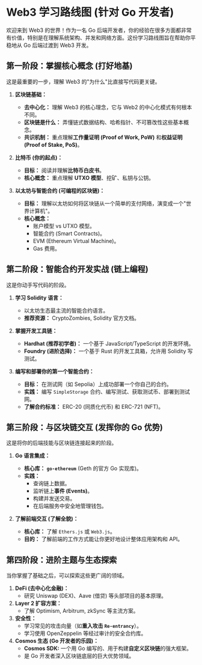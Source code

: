 # Web3 学习路线图 (针对 Go 开发者)

欢迎来到 Web3 的世界！作为一名 Go 后端开发者，你的经验在很多方面都非常有价值，特别是在理解系统架构、并发和网络方面。这份学习路线图旨在帮助你平稳地从 Go 后端过渡到 Web3 开发。

## 第一阶段：掌握核心概念 (打好地基)

这是最重要的一步，理解 Web3 的"为什么"比直接写代码更关键。

1.  **区块链基础：**
    *   **去中心化：** 理解 Web3 的核心理念，它与 Web2 的中心化模式有何根本不同。
    *   **区块链是什么：** 弄懂链式数据结构、哈希指针、不可篡改性这些基本概念。
    *   **共识机制：** 重点理解**工作量证明 (Proof of Work, PoW)** 和**权益证明 (Proof of Stake, PoS)**。

2.  **比特币 (你的起点)：**
    *   **目标：** 阅读并理解**比特币白皮书**。
    *   **核心概念：** 重点理解 **UTXO 模型**、挖矿、私钥与公钥。

3.  **以太坊与智能合约 (可编程的区块链)：**
    *   **目标：** 理解以太坊如何将区块链从一个简单的支付网络，演变成一个"世界计算机"。
    *   **核心概念：**
        *   账户模型 vs UTXO 模型。
        *   智能合约 (Smart Contracts)。
        *   EVM (Ethereum Virtual Machine)。
        *   Gas 费用。

## 第二阶段：智能合约开发实战 (链上编程)

这是你动手写代码的阶段。

1.  **学习 Solidity 语言：**
    *   以太坊生态最主流的智能合约语言。
    *   **推荐资源：** CryptoZombies, Solidity 官方文档。

2.  **掌握开发工具链：**
    *   **Hardhat (推荐初学者)：** 一个基于 JavaScript/TypeScript 的开发环境。
    *   **Foundry (进阶选择)：** 一个基于 Rust 的开发工具箱，允许用 Solidity 写测试。

3.  **编写和部署你的第一个智能合约：**
    *   **目标：** 在测试网（如 Sepolia）上成功部署一个你自己的合约。
    *   **实践：** 编写 `SimpleStorage` 合约、编写测试、获取测试币、部署到测试网。
    *   **了解合约标准：** ERC-20 (同质化代币) 和 ERC-721 (NFT)。

## 第三阶段：与区块链交互 (发挥你的 Go 优势)

这是将你的后端技能与区块链连接起来的阶段。

1.  **Go 语言集成：**
    *   **核心库：** **`go-ethereum`** (Geth 的官方 Go 实现库)。
    *   **实践：**
        *   查询链上数据。
        *   监听链上**事件 (Events)**。
        *   构建并发送交易。
        *   在后端服务中安全地管理钱包。

2.  **了解前端交互 (了解全貌)：**
    *   **核心库：** 了解 `Ethers.js` 或 `Web3.js`。
    *   **目的：** 了解前端的工作方式能让你更好地设计整体应用架构和 API。

## 第四阶段：进阶主题与生态探索

当你掌握了基础之后，可以探索这些更广阔的领域。

1.  **DeFi (去中心化金融)：**
    *   研究 Uniswap (DEX)、Aave (借贷) 等头部项目的基本原理。
2.  **Layer 2 扩容方案：**
    *   了解 Optimism, Arbitrum, zkSync 等主流方案。
3.  **安全性：**
    *   学习常见的攻击向量（如**重入攻击 `Re-entrancy`**）。
    *   学习使用 OpenZeppelin 等经过审计的安全合约库。
4.  **Cosmos 生态 (Go 开发者的乐园)：**
    *   **Cosmos SDK:** 一个用 Go 编写的、用于构建**自定义区块链**的强大框架。
    *   是 Go 开发者深入区块链底层的巨大优势领域。 